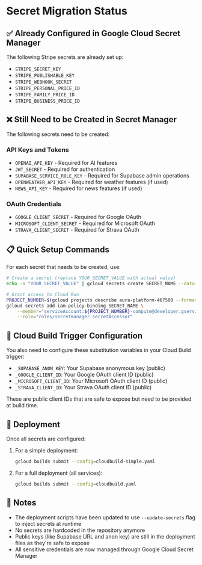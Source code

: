 # Secret Migration Status

## ✅ Already Configured in Google Cloud Secret Manager

The following Stripe secrets are already set up:
- `STRIPE_SECRET_KEY`
- `STRIPE_PUBLISHABLE_KEY`
- `STRIPE_WEBHOOK_SECRET`
- `STRIPE_PERSONAL_PRICE_ID`
- `STRIPE_FAMILY_PRICE_ID`
- `STRIPE_BUSINESS_PRICE_ID`

## ❌ Still Need to be Created in Secret Manager

The following secrets need to be created:

### API Keys and Tokens
- `OPENAI_API_KEY` - Required for AI features
- `JWT_SECRET` - Required for authentication
- `SUPABASE_SERVICE_ROLE_KEY` - Required for Supabase admin operations
- `OPENWEATHER_API_KEY` - Required for weather features (if used)
- `NEWS_API_KEY` - Required for news features (if used)

### OAuth Credentials
- `GOOGLE_CLIENT_SECRET` - Required for Google OAuth
- `MICROSOFT_CLIENT_SECRET` - Required for Microsoft OAuth
- `STRAVA_CLIENT_SECRET` - Required for Strava OAuth

## 📋 Quick Setup Commands

For each secret that needs to be created, use:

```bash
# Create a secret (replace YOUR_SECRET_VALUE with actual value)
echo -n "YOUR_SECRET_VALUE" | gcloud secrets create SECRET_NAME --data-file=-

# Grant access to Cloud Run
PROJECT_NUMBER=$(gcloud projects describe aura-platform-467500 --format="value(projectNumber)")
gcloud secrets add-iam-policy-binding SECRET_NAME \
    --member="serviceAccount:${PROJECT_NUMBER}-compute@developer.gserviceaccount.com" \
    --role="roles/secretmanager.secretAccessor"
```

## 🔧 Cloud Build Trigger Configuration

You also need to configure these substitution variables in your Cloud Build trigger:
- `_SUPABASE_ANON_KEY`: Your Supabase anonymous key (public)
- `_GOOGLE_CLIENT_ID`: Your Google OAuth client ID (public)
- `_MICROSOFT_CLIENT_ID`: Your Microsoft OAuth client ID (public)
- `_STRAVA_CLIENT_ID`: Your Strava OAuth client ID (public)

These are public client IDs that are safe to expose but need to be provided at build time.

## 🚀 Deployment

Once all secrets are configured:

1. For a simple deployment:
   ```bash
   gcloud builds submit --config=cloudbuild-simple.yaml
   ```

2. For a full deployment (all services):
   ```bash
   gcloud builds submit --config=cloudbuild.yaml
   ```

## 📝 Notes

- The deployment scripts have been updated to use `--update-secrets` flag to inject secrets at runtime
- No secrets are hardcoded in the repository anymore
- Public keys (like Supabase URL and anon key) are still in the deployment files as they're safe to expose
- All sensitive credentials are now managed through Google Cloud Secret Manager